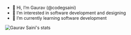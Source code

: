 - 👋 Hi, I’m Gaurav (@codegsaini)
- 👀 I’m interested in software development and designing
- 🌱 I’m currently learning software development

<!---
codegsaini/codegsaini is a ✨ special ✨ repository because its `README.md` (this file) appears on your GitHub profile.
You can click the Preview link to take a look at your changes.
--->
![Gaurav Saini's stats](https://github-readme-stats.vercel.app/api?username=codegsaini&show_icons=true&theme=dracula)
